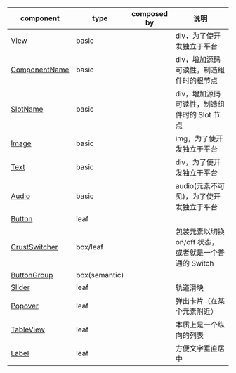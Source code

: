 | component                                          | type          | composed by | 说明                                                  |
| -------------------------------------------------- | ------------- | :---------: | ----------------------------------------------------- |
| [View](./View/View.tsx)                            | basic         |             | div，为了使开发独立于平台                             |
| [ComponentName](./ComponentName/ComponentName.tsx)    | basic         |             | div，增加源码可读性，制造组件时的根节点               |
| [SlotName](./SlotName/SlotName.tsx)                   | basic         |             | div，增加源码可读性，制造组件时的 Slot 节点           |
| [Image](./Image/Image.tsx)                         | basic         |             | img，为了使开发独立于平台                             |
| [Text](./Text/Text.tsx)                            | basic         |             | div，为了使开发独立于平台                             |
| [Audio](./Audio/Audio.tsx)                         | basic         |             | audio(元素不可见)，为了使开发独立于平台               |
| [Button](./Button/Button.tsx)                      | leaf          |             |                                                       |
| [CrustSwitcher](./CrustSwitcher/CrustSwitcher.tsx) | box/leaf      |             | 包装元素以切换 on/off 状态，或者就是一个普通的 Switch |
| [ButtonGroup](./ButtonGroup/ButtonGroup.tsx)       | box(semantic) |             |                                                       |
| [Slider](./Slider/Slider.tsx)                      | leaf          |             | 轨道滑块                                              |
| [Popover](./Popover/Popover.tsx)                   | leaf          |             | 弹出卡片（在某个元素附近）                            |
| [TableView](./TableView/TableView.tsx)             | leaf          |             | 本质上是一个纵向的列表                                |
| [Label](./Label/Label.tsx)                         | leaf          |             | 方便文字垂直居中                                      |
